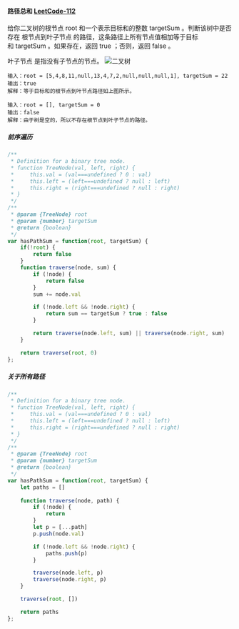 #### 路径总和 [LeetCode-112](https://leetcode.cn/problems/path-sum/)

给你二叉树的根节点 root 和一个表示目标和的整数 targetSum 。判断该树中是否存在 根节点到叶子节点 的路径，这条路径上所有节点值相加等于目标和 targetSum 。如果存在，返回 true ；否则，返回 false 。

叶子节点 是指没有子节点的节点。
![二叉树](https://assets.leetcode.com/uploads/2021/01/18/pathsum1.jpg)

```
输入：root = [5,4,8,11,null,13,4,7,2,null,null,null,1], targetSum = 22 
输出：true 
解释：等于目标和的根节点到叶节点路径如上图所示。
```

```
输入：root = [], targetSum = 0
输出：false
解释：由于树是空的，所以不存在根节点到叶子节点的路径。
```

##### 前序遍历
```js
/**
 * Definition for a binary tree node.
 * function TreeNode(val, left, right) {
 *     this.val = (val===undefined ? 0 : val)
 *     this.left = (left===undefined ? null : left)
 *     this.right = (right===undefined ? null : right)
 * }
 */
/**
 * @param {TreeNode} root
 * @param {number} targetSum
 * @return {boolean}
 */
var hasPathSum = function(root, targetSum) {
    if(!root) {
        return false
    }
    function traverse(node, sum) {
        if (!node) {
            return false
        }
        sum += node.val

        if (!node.left && !node.right) {
            return sum == targetSum ? true : false
        }

        return traverse(node.left, sum) || traverse(node.right, sum)
    }

    return traverse(root, 0)
};
```

##### 关于所有路径
```js
/**
 * Definition for a binary tree node.
 * function TreeNode(val, left, right) {
 *     this.val = (val===undefined ? 0 : val)
 *     this.left = (left===undefined ? null : left)
 *     this.right = (right===undefined ? null : right)
 * }
 */
/**
 * @param {TreeNode} root
 * @param {number} targetSum
 * @return {boolean}
 */
var hasPathSum = function(root, targetSum) {
    let paths = []
    
    function traverse(node, path) {
        if (!node) {
            return
        }
        let p = [...path]
        p.push(node.val)

        if (!node.left && !node.right) {
            paths.push(p)
        }

        traverse(node.left, p)
        traverse(node.right, p)
    }

    traverse(root, [])

    return paths
};
```